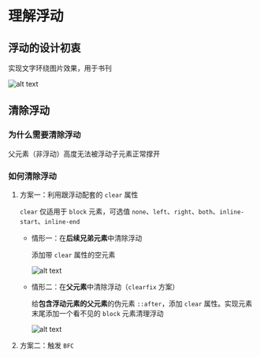 # 理解浮动

## 浮动的设计初衷

实现文字环绕图片效果，用于书刊

![alt text](https://github.com/yaoshaohua/markdowndocs/blob/main/assets/css/4-1-1.png?raw=true)

## 清除浮动

### 为什么需要清除浮动

父元素（非浮动）高度无法被浮动子元素正常撑开

### 如何清除浮动

1. 方案一：利用跟浮动配套的 `clear` 属性

    `clear` 仅适用于 `block` 元素，可选值 `none`、`left`、`right`、`both`、`inline-start`、`inline-end`

    - 情形一：在**后续兄弟元素**中清除浮动
    
        添加带 `clear` 属性的空元素

        ![alt text](https://github.com/yaoshaohua/markdowndocs/blob/main/assets/css/4-2-1.png?raw=true)

    - 情形二：在**父元素**中清除浮动（`clearfix` 方案）
        
        给**包含浮动元素的父元素**的伪元素 `::after`，添加 `clear` 属性。实现元素末尾添加一个看不见的 `block` 元素清理浮动

        ![alt text](https://github.com/yaoshaohua/markdowndocs/blob/main/assets/css/4-2-2.png?raw=true)


2. 方案二：触发 `BFC`